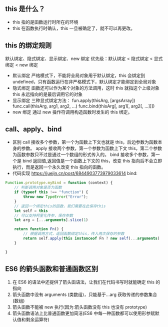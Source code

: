 ## this 是什么？

- this 指的是函数运行时所在的环境
- this 在函数执行时确认，this 一旦被确定了，就不可以再更改。

## this 的绑定规则

默认绑定、隐式绑定、显示绑定、new 绑定
优先级：默认绑定 < 隐式绑定 < 显式绑定 < new 绑定

- 默认绑定
  严格模式下，不能将全局对象用于默认绑定，this 会绑定到 undefined，只有函数运行在非严格模式下，默认绑定才能绑定到全局对象
- 隐式绑定
  函数还可以作为某个对象的方法调用，这时 this 就指这个上级对象
  this 永远指向的是最后调用它的对象
- 显示绑定
  三种显式绑定方法：
  fun.apply(thisArg, [argsArray])
  func.call(thisArg, arg1, arg2, …)
  func.bind(thisArg[, arg1[, arg2[, …]]])
- new 绑定
  通过 new 操作符调用构造函数时发生的 this 绑定。

## call、apply、bind

- 区别
  call 接收多个参数，第一个为函数上下文也就是 this，后边参数为函数本身的参数。
  apply 接收两个参数，第一个参数为函数上下文 this，第二个参数为函数参数只不过是通过一个数组的形式传入的。
  bind 接收多个参数，第一个是 bind 返回值,返回值是一个函数上下文的 this，改变 this 指向后不会立即执行，而是返回一个永久改变 this 指向的函数。
- 代码实现
  https://juejin.cn/post/6844903773979033614
  bind:

```JavaScript
Function.prototype.myBind = function (context) {
    // 判断调用对象是否为函数
    if (typeof this !== "function") {
        throw new TypeError("Error");
    }
    // 返回一个绑定this的函数，我们需要在此保存this
    let self = this
    // 可以支持柯里化传参，保存参数
    let arg = [...arguments].slice(1)

    return function Fn() {
        // 根据调用方式，返回函数绑定this，传入两次保存的参数
        return self.apply(this instanceof Fn ? new self(...arguments) : context, arg.concat(...arguments))
    }

}
```

## ES6 的箭头函数和普通函数区别

1. 在 ES6 的语法中还提供了箭头函语法，让我们在代码书写时就能确定 this 的指向
2. 箭头函数中没有 arguments (类数组)，只能基于...arg 获取传递的参数集合(数组)
3. 箭头函数不能被 new 执行(因为:箭头函数没有 this 也没有 prototype)
4. 箭头函数语法上比普通函数更加简洁(ES6 中每一种函数都可以使用形参赋默认值和剩余运算符)
